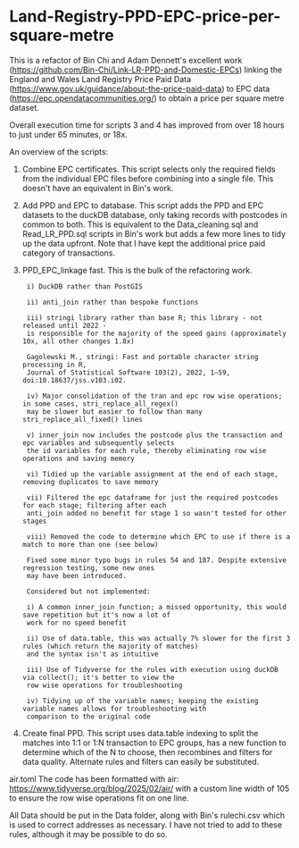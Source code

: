 # Land-Registry-PPD-EPC-price-per-square-metre
This is a refactor of Bin Chi and Adam Dennett's excellent work (https://github.com/Bin-Chi/Link-LR-PPD-and-Domestic-EPCs) linking the England and Wales Land Registry Price Paid Data (https://www.gov.uk/guidance/about-the-price-paid-data) to EPC data (https://epc.opendatacommunities.org/) to obtain a price per square metre dataset.

Overall execution time for scripts 3 and 4 has improved from over 18 hours to just under 65 minutes, or 18x.

An overview of the scripts:

1. Combine EPC certificates. This script selects only the required fields from the individual EPC files before combining into a single file. This doesn't have an equivalent in Bin's work.

2. Add PPD and EPC to database. This script adds the PPD and EPC datasets to the duckDB database, only taking records with postcodes in common to both. This is equivalent to the Data_cleaning.sql and Read_LR_PPD.sql scripts in Bin's work but adds a few more lines to tidy up the data upfront. Note that I have kept the additional price paid category of transactions.

3. PPD_EPC_linkage fast. This is the bulk of the refactoring work.

		i) DuckDB rather than PostGIS

		ii) anti_join rather than bespoke functions

		iii) stringi library rather than base R; this library - not released until 2022 -
		is responsible for the majority of the speed gains (approximately 10x, all other changes 1.8x)

		Gagolewski M., stringi: Fast and portable character string processing in R,
		Journal of Statistical Software 103(2), 2022, 1–59, doi:10.18637/jss.v103.i02.

		iv) Major consolidation of the tran and epc row wise operations; in some cases, stri_replace_all_regex()
		may be slower but easier to follow than many stri_replace_all_fixed() lines

		v) inner_join now includes the postcode plus the transaction and epc variables and subsequently selects
		the id variables for each rule, thereby eliminating row wise operations and saving memory

		vi) Tidied up the variable assignment at the end of each stage, removing duplicates to save memory

		vii) Filtered the epc dataframe for just the required postcodes for each stage; filtering after each
		anti_join added no benefit for stage 1 so wasn't tested for other stages

		viii) Removed the code to determine which EPC to use if there is a match to more than one (see below)

		Fixed some minor typo bugs in rules 54 and 187. Despite extensive regression testing, some new ones
		may have been introduced.

		Considered but not implemented:

		i) A common inner_join function; a missed opportunity, this would save repetition but it's now a lot of
		work for no speed benefit

		ii) Use of data.table, this was actually 7% slower for the first 3 rules (which return the majority of matches)
		and the syntax isn't as intuitive

		iii) Use of Tidyverse for the rules with execution using duckDB via collect(); it's better to view the
		row wise operations for troubleshooting

		iv) Tidying up of the variable names; keeping the existing variable names allows for troubleshooting with
		comparison to the original code

5. Create final PPD. This script uses data.table indexing to split the matches into 1:1 or 1:N transaction to EPC groups, has a new function to determine which of the N to choose, then recombines and filters for data quality. Alternate rules and filters can easily be substituted.

air.toml The code has been formatted with air: https://www.tidyverse.org/blog/2025/02/air/ with a custom line width of 105 to ensure the row wise operations fit on one line.

All Data should be put in the Data folder, along with Bin's rulechi.csv which is used to correct addresses as necessary. I have not tried to add to these rules, although it may be possible to do so.
